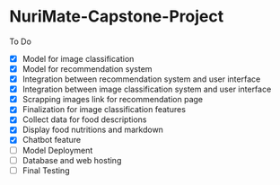 # NuriMate-Capstone-Project

To Do
- [x] Model for image classification
- [x] Model for recommendation system 
- [x] Integration between recommendation system and user interface
- [x] Integration between image classification system and user interface
- [x] Scrapping images link for recommendation page
- [x] Finalization for image classification features 
- [x] Collect data for food descriptions
- [x] Display food nutritions and markdown
- [x] Chatbot feature
- [ ] Model Deployment
- [ ] Database and web hosting
- [ ] Final Testing
